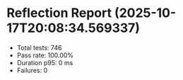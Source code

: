 # Reflection Report (2025-10-17T20:08:34.569337)

- Total tests: 746
- Pass rate: 100.00%
- Duration p95: 0 ms
- Failures: 0

